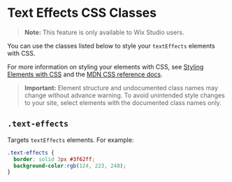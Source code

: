 # Text Effects CSS Classes

> **Note:** This feature is only available to Wix Studio users.

You can use the classes listed below to style your `textEffects` elements with CSS.

For more information on styling your elements with CSS, see
[Styling Elements with CSS](https://dev.wix.com/docs/velo/velo-only-apis/$w/styling-elements-with-css) and the
[MDN CSS reference docs](https://developer.mozilla.org/en-US/docs/Learn/CSS).

<blockquote class="important">

__Important:__
Element structure and undocumented class names
may change without advance warning.
To avoid unintended style changes to your site,
select elements with the documented class names only.

</blockquote>

## `.text-effects`

Targets `textEffects` elements.
For example:

```css
.text-effects {
  border: solid 3px #3f62ff;
  background-color:rgb(124, 223, 248);
}
```